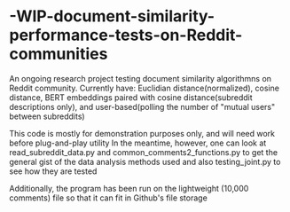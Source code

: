 # -WIP-document-similarity-performance-tests-on-Reddit-communities
An ongoing research project testing document similarity algorithmns on Reddit community. Currently have: Euclidian distance(normalized), cosine distance, BERT embeddings paired with cosine distance(subreddit descriptions only), and user-based(polling the number of "mutual users" between subreddits)

This code is mostly for demonstration purposes only, and will need work before plug-and-play utility
In the meantime, however, one can look at read_subreddit_data.py and common_comments2_functions.py to get the general gist of the data analysis methods used
and also testing_joint.py to see how they are tested

Additionally, the program has been run on the lightweight (10,000 comments) file so that it can fit in Github's file storage

